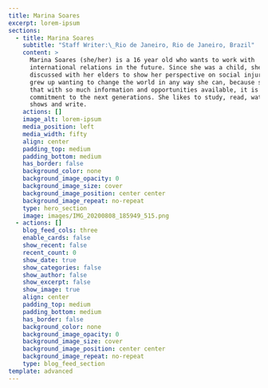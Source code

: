 ```yaml
---
title: Marina Soares
excerpt: lorem-ipsum
sections:
  - title: Marina Soares
    subtitle: "Staff Writer:\_Rio de Janeiro, Rio de Janeiro, Brazil"
    content: >
      Marina Soares (she/her) is a 16 year old who wants to work with
      international relations in the future. Since she was a child, she
      discussed with her elders to show her perspective on social injuries and
      grew up wanting to change the world in any way she can, because she knows
      that with so much information and opportunities available, it is her
      commitment to the next generations. She likes to study, read, watch tv
      shows and write.
    actions: []
    image_alt: lorem-ipsum
    media_position: left
    media_width: fifty
    align: center
    padding_top: medium
    padding_bottom: medium
    has_border: false
    background_color: none
    background_image_opacity: 0
    background_image_size: cover
    background_image_position: center center
    background_image_repeat: no-repeat
    type: hero_section
    image: images/IMG_20200808_185949_515.png
  - actions: []
    blog_feed_cols: three
    enable_cards: false
    show_recent: false
    recent_count: 0
    show_date: true
    show_categories: false
    show_author: false
    show_excerpt: false
    show_image: true
    align: center
    padding_top: medium
    padding_bottom: medium
    has_border: false
    background_color: none
    background_image_opacity: 0
    background_image_size: cover
    background_image_position: center center
    background_image_repeat: no-repeat
    type: blog_feed_section
template: advanced
---
```

